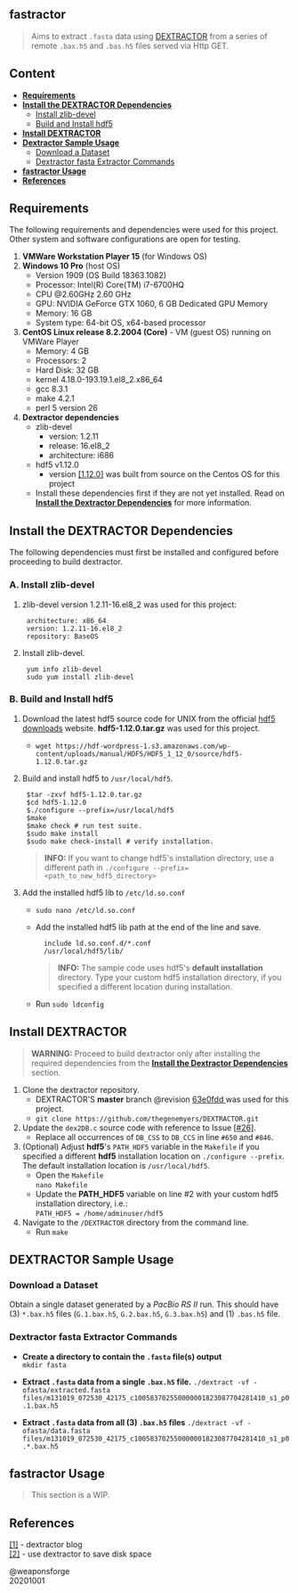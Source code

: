 ## fastractor
 
> Aims to extract `.fasta` data using [DEXTRACTOR](https://github.com/thegenemyers/DEXTRACTOR) from a series of remote `.bax.h5` and `.bas.h5` files served via Http GET.

## Content

- [**Requirements**](#requirements)
- [**Install the DEXTRACTOR Dependencies**](#install-the-dextractor-dependencies)
	- [Install zlib-devel](#a-install-zlib-devel)
	- [Build and Install hdf5](#b-build-and-install-hdf5)
- [**Install DEXTRACTOR**](#install-dextractor)
- [**Dextractor Sample Usage**](#dextractor-sample-usage)
	- [Download a Dataset](#download-a-dataset)
	- [Dextractor fasta Extractor Commands](#dextractor-fasta-extractor-commands)
- [**fastractor Usage**](#fastractor-usage)
- [**References**](#references)

## Requirements

The following requirements and dependencies were used for this project. Other system and software configurations are open for testing.

1. **VMWare Workstation Player 15** (for Windows OS)
2. **Windows 10 Pro** (host OS)
	- Version 1909 (OS Build 18363.1082)
	- Processor: Intel(R) Core(TM) i7-6700HQ
	- CPU @2.60GHz 2.60 GHz
	- GPU: NVIDIA GeForce GTX 1060, 6 GB Dedicated GPU Memory
	- Memory: 16 GB
	- System type: 64-bit OS, x64-based processor
3. **CentOS Linux release 8.2.2004 (Core)** - VM (guest OS) running on VMWare Player 
	- Memory: 4 GB
	- Processors: 2
	- Hard Disk: 32 GB
	- kernel 4.18.0-193.19.1.el8\_2.x86\_64
	- gcc 8.3.1
	- make 4.2.1
	- perl 5 version 26
4. **Dextractor dependencies**
	- zlib-devel
		- version: 1.2.11
		- release: 16.el8_2
		- architecture: i686
	- hdf5 v1.12.0 
		- version [[1.12.0]](https://www.hdfgroup.org/downloads/hdf5/source-code/) was built from source on the Centos OS for this project
	- Install these dependencies first if they are not yet installed. Read on [**Install the Dextractor Dependencies**](#install-the-dextractor-dependencies) for more information.


## Install the DEXTRACTOR Dependencies

The following dependencies must first be installed and configured before proceeding to build dextractor.

### A. Install zlib-devel

1. zlib-devel version 1.2.11-16.el8_2 was used for this project:  

		architecture: x86_64
		version: 1.2.11-16.el8_2
		repository: BaseOS

2. Install zlib-devel.

		yum info zlib-devel
		sudo yum install zlib-devel

### B. Build and Install hdf5

1. Download the latest hdf5 source code for UNIX from the official [hdf5 downloads](https://www.hdfgroup.org/downloads/hdf5/source-code/) website. **hdf5-1.12.0.tar.gz** was used for this project.  
	- `wget https://hdf-wordpress-1.s3.amazonaws.com/wp-content/uploads/manual/HDF5/HDF5_1_12_0/source/hdf5-1.12.0.tar.gz`
2. Build and install hdf5 to `/usr/local/hdf5`.

		$tar -zxvf hdf5-1.12.0.tar.gz
		$cd hdf5-1.12.0
		$./configure --prefix=/usr/local/hdf5
		$make
		$make check # run test suite.
		$sudo make install
		$sudo make check-install # verify installation.

	> **INFO:** If you want to change hdf5's installation directory, use a different path in `./configure --prefix=<path_to_new_hdf5_directory>`
3. Add the installed hdf5 lib to `/etc/ld.so.conf`
	- `sudo nano /etc/ld.so.conf`
	- Add the installed hdf5 lib path at the end of the line and save.  

			include ld.so.conf.d/*.conf
			/usr/local/hdf5/lib/
		> **INFO:** The sample code uses hdf5's **default installation** directory. Type your custom hdf5 installation directory, if you specified a different location during installation.
	- Run `sudo ldconfig`


## Install DEXTRACTOR

> **WARNING:** Proceed to build dextractor only after installing the required dependencies from the [**Install the Dextractor Dependencies**](#install-the-dextractor-dependencies) section.

1. Clone the dextractor repository.
	- DEXTRACTOR'S **master** branch @revision [63e0fdd
](https://github.com/thegenemyers/DEXTRACTOR/commit/63e0fdd78f14d7240c951d885773d7e12a46350b) was used for this project.  
	- `git clone https://github.com/thegenemyers/DEXTRACTOR.git`
2. Update the `dex2DB.c` source code with reference to Issue [[#26]](https://github.com/thegenemyers/DEXTRACTOR/issues/26).
	- Replace all occurrences of `DB_CSS` to `DB_CCS` in line `#650` and `#846`.
3. (Optional) Adjust **hdf5**'s `PATH_HDF5` variable in the `Makefile` if you specified a different **hdf5** installation location on `./configure --prefix`. The default installation location is `/usr/local/hdf5`.
	- Open the `Makefile`  
`nano Makefile`
	- Update the **PATH_HDF5** variable on line #2 with your custom hdf5 installation directory, i.e.:  
`PATH_HDF5 = /home/adminuser/hdf5`
4. Navigate to the `/DEXTRACTOR` directory from the command line.
	- Run `make`


## DEXTRACTOR Sample Usage

### Download a Dataset

Obtain a single dataset generated by a *PacBio RS II* run. This should have (3) `*.bax.h5`  files (`G.1.bax.h5`, `G.2.bax.h5`, `G.3.bax.h5`) and (1) `.bas.h5` file.



### Dextractor fasta Extractor Commands

- **Create a directory to contain the `.fasta` file(s) output**  
`mkdir fasta`

- **Extract `.fasta` data from a single `.bax.h5` file.**
`./dextract -vf -ofasta/extracted.fasta files/m131019_072530_42175_c100583702550000001823087704281410_s1_p0.1.bax.h5`

- **Extract `.fasta` data from all (3) `.bax.h5` files**
`./dextract -vf -ofasta/data.fasta files/m131019_072530_42175_c100583702550000001823087704281410_s1_p0.*.bax.h5`

## fastractor Usage

> This section is a WIP.

## References

[[1]](https://dazzlerblog.wordpress.com/command-guides/dextractor-command-guide/) - dextractor blog  
[[2]](https://dazzlerblog.wordpress.com/2014/03/22/the-dextractor-module-save-disk-space-for-your-pacbio-projects/) - use dextractor to save disk space

@weaponsforge  
20201001
